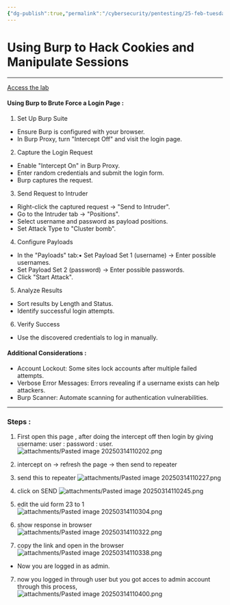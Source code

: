 ```yaml
---
{"dg-publish":true,"permalink":"/cybersecurity/pentesting/25-feb-tuesday/hacking-cookies/"}
---
```


# **Using Burp to Hack Cookies and Manipulate Sessions**
---
[Access the lab](https://portswigger.net/support/using-burp-to-hack-cookies-andmanipulate-sessions)

#### Using Burp to Brute Force a Login Page :
1. Set Up Burp Suite 
- Ensure Burp is configured with your browser.
- In Burp Proxy, turn "Intercept Off" and visit the login page.

2. Capture the Login Request
- Enable "Intercept On" in Burp Proxy.
- Enter random credentials and submit the login form.
- Burp captures the request.

3. Send Request to Intruder
- Right-click the captured request → "Send to Intruder".
- Go to the Intruder tab → "Positions".
- Select username and password as payload positions.
- Set Attack Type to "Cluster bomb".

4. Configure Payloads
- In the "Payloads" tab:▪ Set Payload Set 1 (username) → Enter possible usernames.
- Set Payload Set 2 (password) → Enter possible passwords.
- Click "Start Attack".

5. Analyze Results
- Sort results by Length and Status.
- Identify successful login attempts.

6. Verify Success
- Use the discovered credentials to log in manually.

#### Additional Considerations :
- Account Lockout: Some sites lock accounts after multiple failed attempts.
- Verbose Error Messages: Errors revealing if a username exists can help attackers.
- Burp Scanner: Automate scanning for authentication vulnerabilities.

---
### Steps :
1. First open this page , after doing the intercept off then login by giving username: user : password : user.
![attachments/Pasted image 20250314110202.png](/img/user/Cybersecurity/Pentesting/25%20Feb%20(Tuesday)/attachments/Pasted%20image%2020250314110202.png)

2. intercept on → refresh the page → then send to repeater
3. send this to repeater
![attachments/Pasted image 20250314110227.png](/img/user/Cybersecurity/Pentesting/25%20Feb%20(Tuesday)/attachments/Pasted%20image%2020250314110227.png)

4. click on SEND
![attachments/Pasted image 20250314110245.png](/img/user/Cybersecurity/Pentesting/25%20Feb%20(Tuesday)/attachments/Pasted%20image%2020250314110245.png)

5. edit the uid form 23 to 1
![attachments/Pasted image 20250314110304.png](/img/user/Cybersecurity/Pentesting/25%20Feb%20(Tuesday)/attachments/Pasted%20image%2020250314110304.png)

6. show response in browser
![attachments/Pasted image 20250314110322.png](/img/user/Cybersecurity/Pentesting/25%20Feb%20(Tuesday)/attachments/Pasted%20image%2020250314110322.png)

7. copy the link and open in the browser
![attachments/Pasted image 20250314110338.png](/img/user/Cybersecurity/Pentesting/25%20Feb%20(Tuesday)/attachments/Pasted%20image%2020250314110338.png)
- Now you are logged in as admin.

7. now you logged in through user but you got acces to admin account through this process,
![attachments/Pasted image 20250314110400.png](/img/user/Cybersecurity/Pentesting/25%20Feb%20(Tuesday)/attachments/Pasted%20image%2020250314110400.png)

